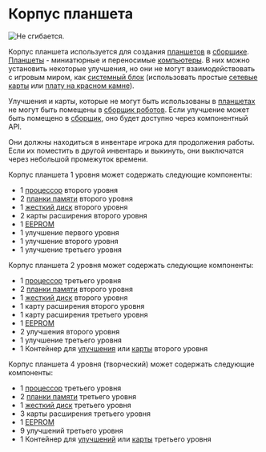 # Корпус планшета

![Не сгибается.](oredict:opencomputers:tabletCase1)

Корпус планшета используется для создания [планшетов](tablet.md) в [сборщике](../block/assembler.md). [Планшеты](tablet.md) - миниатюрные и переносимые [компьютеры](../general/computer.md). В них можно установить некоторые улучшения, но они не могут взаимодействовать с игровым миром, как [системный блок](../block/case1.md) (использовать простые [сетевые карты](lanCard.md) или [плату на красном камне](redstoneCard1.md)).

Улучшения и карты, которые не могут быть использованы в [планшетах](tablet.md) не могут быть помещены в [сборщик роботов](../block/assembler.md). Если улучшение может быть помещено в [сборщик](../block/assembler.md), оно будет доступно через компонентный API.

Они должны находиться в инвентаре игрока для продолжения работы. Если их поместить в другой инвентарь и выкинуть, они выключатся через небольшой промежуток времени.

Корпус планшета 1 уровня может содержать следующие компоненты:
- 1 [процессор](cpu2.md) второго уровня
- 2 [планки памяти](ram3.md) второго уровня
- 1 [жесткий диск](hdd2.md) второго уровня
- 2 карты расширения второго уровня
- 1 [EEPROM](eeprom.md)
- 1 улучшение первого уровня
- 1 улучшение второго уровня
- 1 улучшение третьего уровня

Корпус планшета 2 уровня может содержать следующие компоненты:
- 1 [процессор](cpu3.md) третьего уровня
- 2 [планки памяти](ram3.md) второго уровня
- 1 [жесткий диск](hdd2.md) второго уровня
- 1 карту расширения второго уровня
- 1 карту расширения третьего уровня
- 1 [EEPROM](eeprom.md)
- 2 улучшения второго уровня
- 1 улучшение третьего уровня
- 1 Контейнер для [улучшения](upgradeContainer2.md) или [карты](cardContainer2.md) второго уровня

Корпус планшета 4 уровня (творческий) может содержать следующие компоненты:
- 1 [процессор](cpu3.md) третьего уровня
- 2 [планки памяти](ram5.md) третьего уровня
- 1 [жесткий диск](hdd3.md) третьего уровня
- 3 карты расширения третьего уровня
- 1 [EEPROM](eeprom.md)
- 9 улучшений третьего уровня
- 1 Контейнер для [улучшений](upgradeContainer3.md) или [карты](cardContainer3.md) третьего уровня
